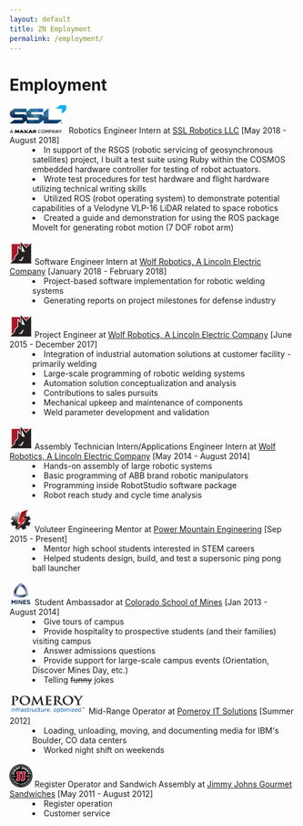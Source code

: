 ```yaml
---
layout: default
title: ZN Employment
permalink: /employment/
---
```

<div class="container">
<h1>Employment</h1>
  <dl>
    <dt><img src= "/assets/pictures/ssl-logo.PNG" width="100" height="50"> Robotics Engineer Intern at <a href="http://sslmda.com/" target="_blank">SSL Robotics LLC</a> [May 2018 - August 2018]</dt>
        <dd><li>In support of the RSGS (robotic servicing of geosynchronous satellites) project, I built a test suite using Ruby within the COSMOS embedded hardware controller for testing of robot actuators.</li></dd>
        <dd><li>Wrote test procedures for test hardware and flight hardware utilizing technical writing skills</li></dd>
        <dd><li>Utilized ROS (robot operating system) to demonstrate potential capabilities of a Velodyne VLP-16 LiDAR related to space robotics
        </li></dd>
        <dd><li>Created a guide and demonstration for using the ROS package MoveIt for generating robot motion (7 DOF robot arm)
        </li></dd>
    <br>
    <dt><img src= "/assets/pictures/wolf-logo.PNG" width="40" height="40"> Software Engineer Intern at <a href="http://www.wolfrobotics.com/" target="_blank">Wolf Robotics, A Lincoln Electric Company</a> [January 2018 - February 2018]</dt>
        <dd><li>Project-based software implementation for robotic welding systems</li></dd>
        <dd><li>Generating reports on project milestones for defense industry</li></dd>
    <br>
    <dt><img src= "/assets/pictures/wolf-logo.PNG" width="40" height="40"> Project Engineer at <a href="http://www.wolfrobotics.com/" target="_blank">Wolf Robotics, A Lincoln Electric Company</a> [June 2015 - December 2017]</dt>
        <dd><li>Integration of industrial automation solutions at customer facility - primarily welding</li></dd>
        <dd><li>Large-scale programming of robotic welding systems</li></dd>
        <dd><li>Automation solution conceptualization and analysis</li></dd>
        <dd><li>Contributions to sales pursuits</li></dd>
        <dd><li>Mechanical upkeep and maintenance of components</li></dd>
        <dd><li>Weld parameter development and validation</li></dd>
    <br>
    <dt><img src="/assets/pictures/wolf-logo.PNG" width="40" height="40"> Assembly Technician Intern/Applications Engineer Intern at <a href="http://www.wolfrobotics.com/" target="_blank">Wolf Robotics, A Lincoln Electric Company</a> [May 2014 - August 2014]</dt>
        <dd><li>Hands-on assembly of large robotic systems</li></dd>
        <dd><li>Basic programming of ABB brand robotic manipulators</li></dd>
        <dd><li>Programming inside RobotStudio software package</li></dd>
        <dd><li>Robot reach study and cycle time analysis</li></dd>
    <br>
    <dt><img src="/assets/pictures/powermountain-logo.PNG" width="40" height="40"> Voluteer Engineering Mentor at <a href="http://powermountainengineering.org/about/" target="_blank">Power Mountain Engineering</a> [Sep 2015 - Present]</dt>
        <dd><li>Mentor high school students interested in STEM careers</li></dd>
        <dd><li>Helped students design, build, and test a supersonic ping pong ball launcher</li></dd>
    <br>
    <dt><img src="/assets/pictures/csm-logo.PNG" width="40" height="40"> Student Ambassador at <a href="http://www.mines.edu/" target="_blank">Colorado School of Mines</a> [Jan 2013 - August 2014]</dt>
        <dd><li>Give tours of campus</li></dd>
        <dd><li>Provide hospitality to prospective students (and their families) visiting campus</li></dd>
        <dd><li>Answer admissions questions</li></dd>
        <dd><li>Provide support for large-scale campus events (Orientation, Discover Mines Day, etc.)</li></dd>
        <dd><li>Telling <strike>funny</strike> jokes</li></dd>
    <br>
    <dt><img src="/assets/pictures/pomeroy-logo.PNG" width="135" height="35"> Mid-Range Operator at <a href="https://www.pomeroy.com/" target="_blank">Pomeroy IT Solutions</a> [Summer 2012]</dt>
        <dd><li>Loading, unloading, moving, and documenting media for IBM's Boulder, CO data centers</li></dd>
        <dd><li>Worked night shift on weekends</li></dd>
    <br>
    <dt><img src="/assets/pictures/jimmy-logo.PNG" width="40" height="40"> Register Operator and Sandwich Assembly at <a href="https://www.jimmyjohns.com/" target="_blank">Jimmy Johns Gourmet Sandwiches</a> [May 2011 - August 2012]</dt>
        <dd><li>Register operation</li></dd>
        <dd><li>Customer service</li></dd>
    <br>
  </dl>
</div>

